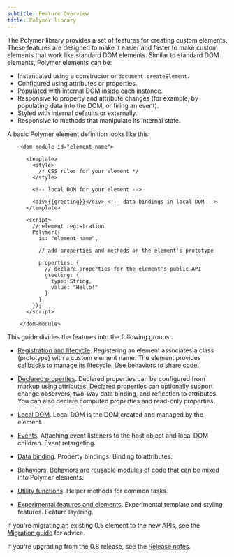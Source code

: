 ```yaml
---
subtitle: Feature Overview
title: Polymer library
---
```


The Polymer library provides a set of features for creating custom elements. These features are designed
to make it easier and faster to make custom elements that work like standard DOM elements. Similar to standard DOM elements, Polymer elements can be:

* Instantiated using a constructor or `document.createElement`.
* Configured using attributes or properties.
* Populated with internal DOM inside each instance.
* Responsive to property and attribute changes (for example, by populating data into the DOM, or firing an event).
* Styled with internal defaults or externally.
* Responsive to methods that manipulate its internal state.

A basic Polymer element definition looks like this:

```
    <dom-module id="element-name">

      <template>
        <style>
          /* CSS rules for your element */
        </style>

        <!-- local DOM for your element -->

        <div>{{greeting}}</div> <!-- data bindings in local DOM -->
      </template>

      <script>
        // element registration
        Polymer({
          is: "element-name",

          // add properties and methods on the element's prototype

          properties: {
            // declare properties for the element's public API
            greeting: {
              type: String,
              value: "Hello!"
            }
          }
        });
      </script>

    </dom-module>
```


This guide divides the features into the following groups:

*   [Registration and lifecycle](registering-elements). Registering an
    element associates a class (prototype) with a custom element name. The
    element provides callbacks to manage its lifecycle. Use behaviors to
    share code.

*   [Declared properties](properties). Declared properties can be
    configured from markup using attributes. Declared properties can optionally
    support change observers, two-way data binding, and reflection to attributes.
    You can also declare computed properties and read-only properties.

*   [Local DOM](local-dom). Local DOM is the DOM created and managed by the element.

*   [Events](events). Attaching event listeners to the host object
    and local DOM children. Event retargeting.

*   [Data binding](data-binding). Property bindings. Binding to attributes.

*   [Behaviors](behaviors). Behaviors are reusable modules of code that can be
    mixed into Polymer elements.

*   [Utility functions](utility-functions). Helper methods for common tasks.

*   [Experimental features and elements](experimental). Experimental template and styling features.
    Feature layering.

If you're migrating an existing 0.5 element to the new APIs, see the [Migration guide](/1.0/docs/migration)
for advice.

If you're upgrading from the 0.8 release, see the [Release notes](/1.0/docs/release-notes).
